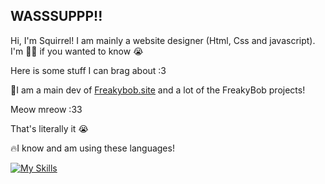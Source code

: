 ## WASSSUPPP!!
Hi, I'm Squirrel! I am mainly a website designer (Html, Css and javascript). I'm 🏳️‍🌈 if you wanted to know :sob: 

Here is some stuff I can brag about :3 

🧽I am a main dev of [Freakybob.site](https://github.com/Freakybob-Team/Freakybob.site) and a lot of the FreakyBob projects!

Meow mreow :33 

That's literally it :sob:

🔥I know and am using these languages!

[![My Skills](https://skillicons.dev/icons?i=html,css,js,java)](https://skillicons.dev)
